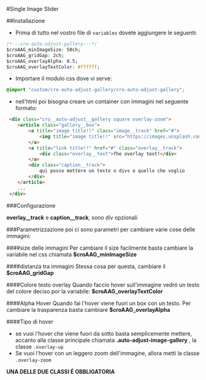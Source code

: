 #Single Image Slider

##Installazione
- Prima di tutto nel vostro file di ````variables```` dovete aggiungere le seguenti:

```css
/*---cro-auto-adjust-gallery---*/
$croAAG_minImageSize: 50ch;
$croAAG_gridGap: 2ch;
$croAAG_overlayAlpha: 0.5;
$croAAG_overlayTextColor: #ffffff;
```
- Importare il modulo css dove vi serve:
```css
@import "custom/cro-auto-adjust-gallery/cro-auto-adjust-gallery";
```
- nell'html poi bisogna creare un container con immagini nel seguente formato:
```html
 <div class="cro__auto-adjust__gallery square overlay-zoom">
    <article class="gallery__box">
        <a title="image title!!" class="image__track" href="#">
            <img title="image title!!" src="https://images.unsplash.com/photo-1470124182917-cc6e71b22ecc?dpr=2&auto=format&fit=crop&w=1500&h=1000&q=80&cs=tinysrgb&crop=">
        </a>
        <a title="link title!!" href="#" class="overlay__track">
            <div class="overlay__text">The overlay text!</div>
        </a>
        <div class="caption__track">
            qui posso mettere un testo o divs o quello che voglio
        </div>
    </article>
    ...
 </div>
```

###Configurazione

__overlay__track__ e __caption__track__, sono div opzionali
  
###Parametrizzazione
poi ci sono parametri per cambiare varie cose delle immagini:

####size delle immagini
Per cambiare il size facilmente basta cambiare la variabile nel css chiamata __$croAAG_minImageSize__

####distanza tra immagini
Stessa cosa per questa, cambiare il __$croAAG_gridGap__

####Colore testo overlay
Quando faccio hover sull'immagine vedró un testo del colore deciso por la variabile: __$croAAG_overlayTextColor__

####Alpha Hover
Quando fai l'hover viene fuori un box con un testo. Per cambiare la trasparenza basta cambiare __$croAAG_overlayAlpha__

####Tipo di hover
* se vuoi l'hover che viene fuori da sotto basta semplicemente mettere, 
accanto alla classe principale chiamata __.auto-adjust-image-gallery__ , la classe ```.overlay-up```
* Se vuoi l'hover con un leggero zoom dell'immagine, allora metti la classe  ```.overlay-zoom```

__UNA DELLE DUE CLASSI É OBBLIGATORIA__
